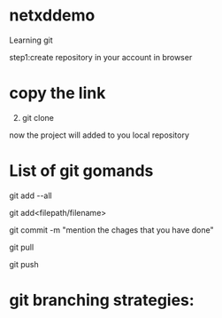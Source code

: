# netxddemo
Learning git

step1:create repository in your account in browser

# copy the link 
2. git clone<url of the repository>

now the project will added to you local repository

# List of git gomands

 git add --all

 git add<filepath/filename>

 git commit -m "mention the chages that you have done"

 git pull

 git push

 # git branching strategies:
